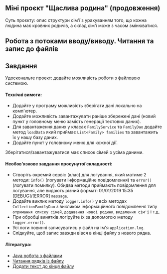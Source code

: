 ## Міні проєкт "Щаслива родина" (продовження)

Суть проєкту: опис структури сім'ї з урахуванням того, що кожна людина має кровних родичів, а склад сім'ї може з часом змінюватися.

## Робота з потоками вводу/виводу. Читання та запис до файлів

## Завдання

Удоскональте проєкт: додайте можливість роботи з файловою системою.

#### Технічні вимоги:
- Додайте у програму можливість зберігати дані локально на комп'ютер.
- Додайте можливість завантажувати раніше збережені дані (новий пункт у головному меню замість генерації тестових даних).
- Для завантаження даних у класах `FamilyService` та `FamilyDao` додайте метод `loadData` який приймає `List<Family> families` та завантажить їх у нашу базу даних.
- Додайте пункт у головному меню для кожної дії.

Зберігатися/завантажуватися має список сімей з усіма даними.
  
#### Необов'язкове завдання просунутої складності:
- Створіть окремий сервіс (клас) для логування, який матиме 2 методи: `info()` (логувати інформаційне повідомлення) та `error()` (логувати помилку). Обидва методи приймають повідомлення для логування, але видають різний формат: 01/01/2019 15:35 [DEBUG]/[ERROR] `message`.
- Додайте виклик методу `logger.info()` у всіх методах `CollectionFamilyDao` з викликом інформаційного повідомлення типу `отримання списку сімей`, `додавання нової родини`, `видалення сім'ї` і т.д.
- При обробці винятків логіруйте їх за допомогою методу `logger.error()`.
- Усі логи повинні записуватись у файл на ім'я `application.log`.
- Слідкуйте, щоб запис завжди вівся в кінці файлу з нового рядка.

#### Література:
- [Java робота з файлами](https://devcolibri.com/java-%D1%80%D0%B0%D0%B1%D0%BE%D1%82%D0%B0-%D1%81-%D1%84%D0%B0%D0%B9%D0%BB%D0%B0%D0%BC%D0%B8/)
- [Читання рядків із файлу](https://habr.com/post/269667/)
- [Додати текст до кінця файлу](https://ru.stackoverflow.com/questions/463771/Как-добавить-текст-в-конец-файла-в-java)
